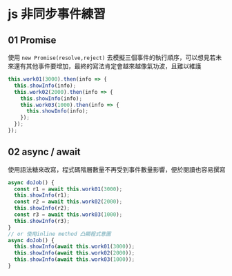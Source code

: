 # js 非同步事件練習

## 01 Promise

使用 `new Promise(resolve,reject)` 去模擬三個事件的執行順序，可以想見若未來還有其他事件要增加，最終的寫法肯定會越來越像氣功波，且難以維護

```js
this.work01(3000).then(info => {
  this.showInfo(info);
  this.work02(2000).then(info => {
    this.showInfo(info);
    this.work03(1000).then(info => {
      this.showInfo(info);
    });
  });
});
```

## 02 async / await

使用語法糖來改寫，程式碼階層數量不再受到事件數量影響，便於閱讀也容易撰寫

```js
async doJob() {
  const r1 = await this.work01(3000);
  this.showInfo(r1);
  const r2 = await this.work02(2000);
  this.showInfo(r2);
  const r3 = await this.work03(1000);
  this.showInfo(r3);
}
// or 使用inline method 凸顯程式意圖
async doJob() {
  this.showInfo(await this.work01(3000));
  this.showInfo(await this.work02(2000));
  this.showInfo(await this.work03(1000));
}
```

